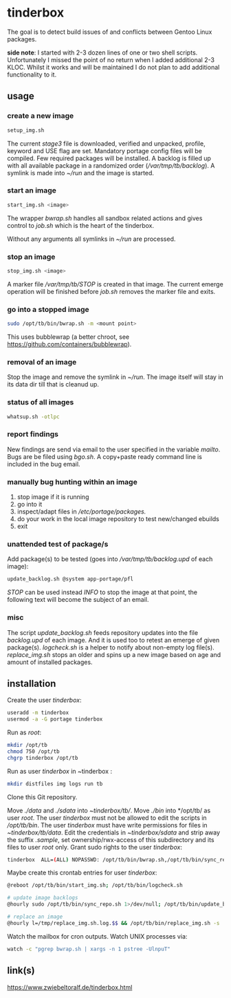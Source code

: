 # tinderbox
The goal is to detect build issues of and conflicts between Gentoo Linux packages.

**side note**:
I started with 2-3 dozen lines of one or two shell scripts.
Unfortunately I missed the point of no return when I added additional 2-3 KLOC.
Whilst it works and will be maintained I do not plan to add additional functionality to it.

## usage
### create a new image

```bash
setup_img.sh
```
The current *stage3* file is downloaded, verified and unpacked, profile, keyword and USE flag are set.
Mandatory portage config files will be compiled.
Few required packages will be installed.
A backlog is filled up with all available package in a randomized order (*/var/tmp/tb/backlog*).
A symlink is made into *~/run* and the image is started.

### start an image

```bash
start_img.sh <image>
```
The wrapper *bwrap.sh* handles all sandbox related actions and gives control to *job.sh* which is the heart of the tinderbox.

Without any arguments all symlinks in *~/run* are processed.

### stop an image

```bash
stop_img.sh <image>
```
A marker file */var/tmp/tb/STOP* is created in that image.
The current emerge operation will be finished before *job.sh* removes the marker file and exits.

### go into a stopped image

```bash
sudo /opt/tb/bin/bwrap.sh -m <mount point>
```
This uses bubblewrap (a better chroot, see https://github.com/containers/bubblewrap).

### removal of an image

Stop the image and remove the symlink in *~/run*.
The image itself will stay in its data dir till that is cleanud up.

### status of all images

```bash
whatsup.sh -otlpc
```
### report findings

New findings are send via email to the user specified in the variable *mailto*.
Bugs are be filed using *bgo.sh*. A copy+paste ready command line is included in the bug email.

### manually bug hunting within an image

1. stop image if it is running
2. go into it
3. inspect/adapt files in */etc/portage/packages.*
4. do your work in the local image repository to test new/changed ebuilds
5. exit

### unattended test of package/s

Add package(s) to be tested (goes into */var/tmp/tb/backlog.upd* of each image):

```bash
update_backlog.sh @system app-portage/pfl
```
*STOP* can be used instead *INFO* to stop the image at that point, the following text will become the subject of an email.

### misc
The script *update_backlog.sh* feeds repository updates into the file *backlog.upd* of each image.
And it is used too to retest an emerge of given package(s).
*logcheck.sh* is a helper to notify about non-empty log file(s).
*replace_img.sh* stops an older and spins up a new image based on age and amount of installed packages.

## installation
Create the user *tinderbox*:

```bash
useradd -m tinderbox
usermod -a -G portage tinderbox
```
Run as *root*:

```bash
mkdir /opt/tb
chmod 750 /opt/tb
chgrp tinderbox /opt/tb
```
Run as user *tinderbox* in ~tinderbox :

```bash
mkdir distfiles img logs run tb
```
Clone this Git repository.

Move *./data* and *./sdata* into *~tinderbox/tb/*.
Move *./bin* into */opt/tb/ as user *root*.
The user *tinderbox* must not be allowed to edit the scripts in */opt/tb/bin*.
The user *tinderbox* must have write permissions for files in *~tinderbox/tb/data*.
Edit the credentials in *~tinderbox/sdata* and strip away the suffix *.sample*, set ownership/rwx-access of this subdirectory and its files to user *root* only.
Grant sudo rights to the user *tinderbox*:

```bash
tinderbox  ALL=(ALL) NOPASSWD: /opt/tb/bin/bwrap.sh,/opt/tb/bin/sync_repo.sh,/opt/tb/bin/setup_img.sh,/opt/tb/bin/cgroup.sh,/opt/tb/bin/sync_repo.sh
```
Maybe create this crontab entries for user *tinderbox*:

```bash
@reboot /opt/tb/bin/start_img.sh; /opt/tb/bin/logcheck.sh

# update image backlogs
@hourly sudo /opt/tb/bin/sync_repo.sh 1>/dev/null; /opt/tb/bin/update_backlog.sh

# replace an image
@hourly l=/tmp/replace_img.sh.log.$$ && /opt/tb/bin/replace_img.sh -s '-j2' &>$l; cat $l; rm $l

```
Watch the mailbox for cron outputs.
Watch UNIX processes via:

```bash
watch -c "pgrep bwrap.sh | xargs -n 1 pstree -UlnpuT"
```

## link(s)

https://www.zwiebeltoralf.de/tinderbox.html

